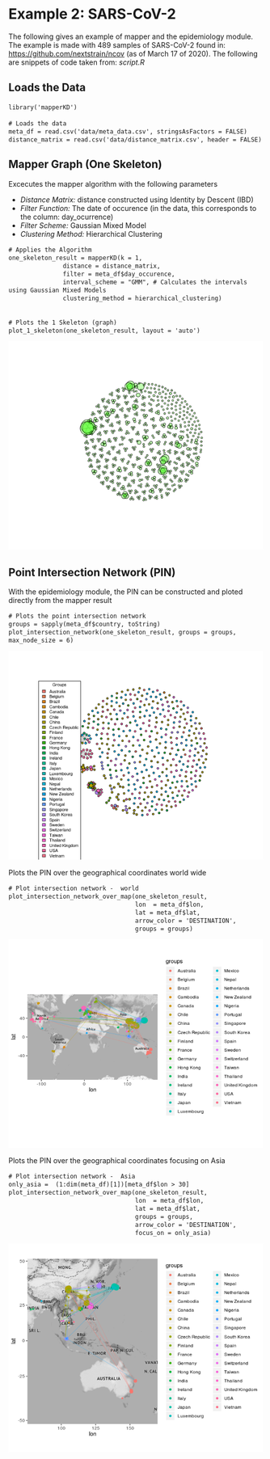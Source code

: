 # Example 2: SARS-CoV-2

The following gives an example of mapper and the epidemiology module. The example is made with 489 samples of SARS-CoV-2 found in: https://github.com/nextstrain/ncov (as of March 17 of 2020). The following are snippets of code taken from: *script.R*

## Loads the Data

```{r }
library('mapperKD')

# Loads the data
meta_df = read.csv('data/meta_data.csv', stringsAsFactors = FALSE)
distance_matrix = read.csv('data/distance_matrix.csv', header = FALSE)
```

## Mapper Graph (One Skeleton)

Excecutes the mapper algorithm with the following parameters
* *Distance Matrix:* distance constructed using Identity by Descent (IBD)
* *Filter Function:* The date of occurence (in the data, this corresponds to the column: day_ocurrence)
* *Filter Scheme:* Gaussian Mixed Model
* *Clustering Method:* Hierarchical Clustering

```{r }
# Applies the Algorithm
one_skeleton_result = mapperKD(k = 1,
               distance = distance_matrix,
               filter = meta_df$day_occurence,
               interval_scheme = "GMM", # Calculates the intervals using Gaussian Mixed Models
               clustering_method = hierarchical_clustering)


# Plots the 1 Skeleton (graph)
plot_1_skeleton(one_skeleton_result, layout = 'auto')
```

![Graph](img/1_skeleton.png)

## Point Intersection Network (PIN)

With the epidemiology module, the PIN can be constructed and ploted directly from the mapper result
```{r }
# Plots the point intersection network
groups = sapply(meta_df$country, toString)
plot_intersection_network(one_skeleton_result, groups = groups, max_node_size = 6)
```

![PIN](img/pin.png)

Plots the PIN over the geographical coordinates world wide

```{r }
# Plot intersection network -  world
plot_intersection_network_over_map(one_skeleton_result,
                                   lon  = meta_df$lon,
                                   lat = meta_df$lat,
                                   arrow_color = 'DESTINATION',
                                   groups = groups)
```
![PIN Over Colombia](img/map_world.png)


Plots the PIN over the geographical coordinates focusing on Asia

```{r }
# Plot intersection network -  Asia
only_asia =  (1:dim(meta_df)[1])[meta_df$lon > 30]
plot_intersection_network_over_map(one_skeleton_result,
                                   lon  = meta_df$lon,
                                   lat = meta_df$lat,
                                   groups = groups,
                                   arrow_color = 'DESTINATION',
                                   focus_on = only_asia)
```
![PIN Over Colombia](img/map_asia.png)
